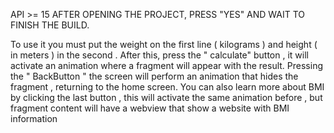 API >= 15
AFTER OPENING THE PROJECT, PRESS "YES" AND WAIT TO FINISH THE BUILD.

  To use it you must put the weight on the first line ( kilograms ) and height ( in meters ) in the second . After this, press the " calculate" button , it will activate an animation where a fragment will appear with the result.
Pressing the " BackButton " the screen will perform an animation that hides the fragment , returning to the home screen.
  You can also learn more about BMI by clicking the last button , this will activate the same animation before , but
fragment content will have a webview that show a website with BMI information


